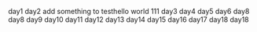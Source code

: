 day1
day2
add something to testhello world
111
day3
day4
day5
day6
day8
day8
day9
day10
day11
day12
day13
day14
day15
day16
day17
day18
day18
